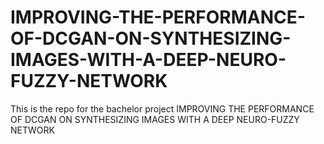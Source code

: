 # IMPROVING-THE-PERFORMANCE-OF-DCGAN-ON-SYNTHESIZING-IMAGES-WITH-A-DEEP-NEURO-FUZZY-NETWORK
This is the repo for the bachelor project IMPROVING THE PERFORMANCE OF DCGAN ON SYNTHESIZING IMAGES WITH A DEEP NEURO-FUZZY NETWORK
